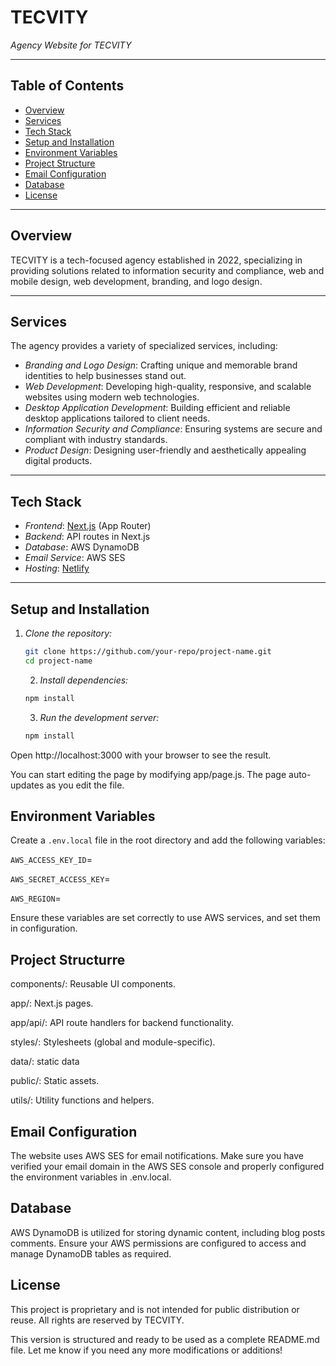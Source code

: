 # TECVITY

*Agency Website for TECVITY*

---

## Table of Contents

- [Overview](#overview)
- [Services](#services)
- [Tech Stack](#tech-stack)
- [Setup and Installation](#setup-and-installation)
- [Environment Variables](#environment-variables)
- [Project Structure](#project-structure)
- [Email Configuration](#email-configuration)
- [Database](#database)
- [License](#license)

---

## Overview

TECVITY is a tech-focused agency established in 2022, specializing in providing solutions related to information security and compliance, web and mobile design, web development, branding, and logo design.

---

## Services

The agency provides a variety of specialized services, including:

- *Branding and Logo Design*: Crafting unique and memorable brand identities to help businesses stand out.
- *Web Development*: Developing high-quality, responsive, and scalable websites using modern web technologies.
- *Desktop Application Development*: Building efficient and reliable desktop applications tailored to client needs.
- *Information Security and Compliance*: Ensuring systems are secure and compliant with industry standards.
- *Product Design*: Designing user-friendly and aesthetically appealing digital products.

---

## Tech Stack

- *Frontend*: [Next.js](https://nextjs.org/) (App Router)
- *Backend*: API routes in Next.js
- *Database*: AWS DynamoDB
- *Email Service*: AWS SES
- *Hosting*: [Netlify](https://www.netlify.com/)

---

## Setup and Installation

1. *Clone the repository:*
   ```bash
   git clone https://github.com/your-repo/project-name.git
   cd project-name
   ```

   2. *Install dependencies:*
   ```bash
   npm install
   ```

   3. *Run the development server:*
   ```bash
   npm install
   ```


Open http://localhost:3000 with your browser to see the result.

You can start editing the page by modifying app/page.js. The page auto-updates as you edit the file.

   
## Environment Variables

Create a `.env.local` file in the root directory and add the following variables:

`AWS_ACCESS_KEY_ID`=<Your AWS Access Key>

`AWS_SECRET_ACCESS_KEY`=<Your AWS Secret Key>

`AWS_REGION`=<Your AWS DynamoDB Region>

Ensure these variables are set correctly to use AWS services, and set them in configuration.

## Project Structurre


components/: Reusable UI components.

app/: Next.js pages.

app/api/: API route handlers for backend functionality.

styles/: Stylesheets (global and module-specific).

data/: static data

public/: Static assets.

utils/: Utility functions and helpers.


## Email Configuration

The website uses AWS SES for email notifications. Make sure you have verified your email domain in the AWS SES console and properly configured the environment variables in .env.local.




## Database

AWS DynamoDB is utilized for storing dynamic content, including blog posts comments. Ensure your AWS permissions are configured to access and manage DynamoDB tables as required.




## License

This project is proprietary and is not intended for public distribution or reuse. All rights are reserved by TECVITY.

This version is structured and ready to be used as a complete README.md file. Let me know if you need any more modifications or additions!
